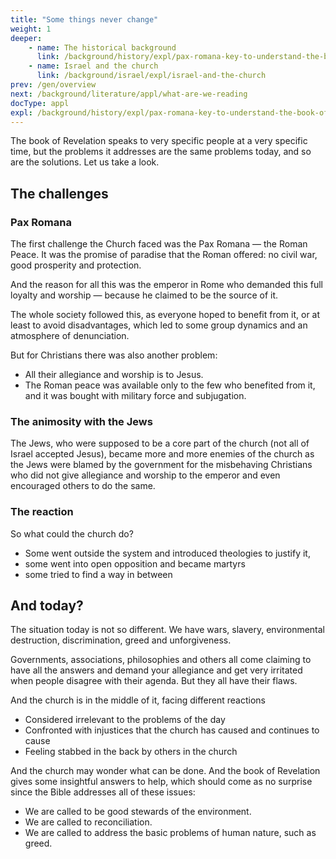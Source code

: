 ```yaml
---
title: "Some things never change"
weight: 1
deeper:
    - name: The historical background
      link: /background/history/expl/pax-romana-key-to-understand-the-book-of-revelation
    - name: Israel and the church
      link: /background/israel/expl/israel-and-the-church
prev: /gen/overview
next: /background/literature/appl/what-are-we-reading
docType: appl
expl: /background/history/expl/pax-romana-key-to-understand-the-book-of-revelation
---
```


The book of Revelation speaks to very specific people at a very specific time, but the problems it addresses are the same problems today, and so are the solutions. Let us take a look.

## The challenges

<a name="2fa7"></a>

### Pax Romana

<a name="81b6"></a>
The first challenge the Church faced was the Pax Romana — the Roman Peace. It was the promise of paradise that the Roman offered: no civil war, good prosperity and protection.

And the reason for all this was the emperor in Rome who demanded this full loyalty and worship — because he claimed to be the source of it.

The whole society followed this, as everyone hoped to benefit from it, or at least to avoid disadvantages, which led to some group dynamics and an atmosphere of denunciation.

But for Christians there was also another problem:

- All their allegiance and worship is to Jesus.
- The Roman peace was available only to the few who benefited from it, and it was bought with military force and subjugation.

### The animosity with the Jews

<a name="c591"></a>
The Jews, who were supposed to be a core part of the church (not all of Israel accepted Jesus), became more and more enemies of the church as the Jews were blamed by the government for the misbehaving Christians who did not give allegiance and worship to the emperor and even encouraged others to do the same.

### The reaction

<a name="fb1c"></a>
So what could the church do?

- Some went outside the system and introduced theologies to justify it,
- some went into open opposition and became martyrs
- some tried to find a way in between

## And today?

<a name="2ea8"></a>
The situation today is not so different. We have wars, slavery, environmental destruction, discrimination, greed and unforgiveness.

Governments, associations, philosophies and others all come claiming to have all the answers and demand your allegiance and get very irritated when people disagree with their agenda. But they all have their flaws.

And the church is in the middle of it, facing different reactions

- Considered irrelevant to the problems of the day
- Confronted with injustices that the church has caused and continues to cause
- Feeling stabbed in the back by others in the church

And the church may wonder what can be done. And the book of Revelation gives some insightful answers to help, which should come as no surprise since the Bible addresses all of these issues:

- We are called to be good stewards of the environment.
- We are called to reconciliation.
- We are called to address the basic problems of human nature, such as greed.

